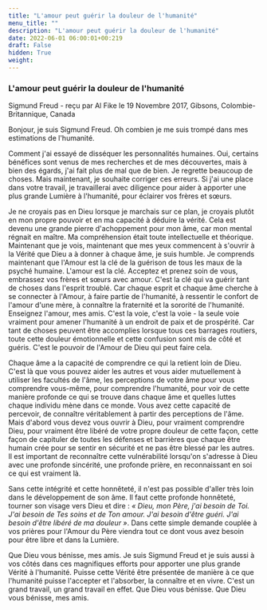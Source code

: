 ```yaml
---
title: "L'amour peut guérir la douleur de l'humanité"
menu_title: ""
description: "L'amour peut guérir la douleur de l'humanité"
date: 2022-06-01 06:00:01+00:219
draft: False
hidden: True
weight:
---
```

### L'amour peut guérir la douleur de l'humanité

Sigmund Freud - reçu par Al Fike le 19 Novembre 2017, Gibsons, Colombie-Britannique, Canada

Bonjour, je suis Sigmund Freud. Oh combien je me suis trompé dans mes estimations de l'humanité.

Comment j'ai essayé de disséquer les personnalités humaines. Oui, certains bénéfices sont venus de mes recherches et de mes découvertes, mais à bien des égards, j'ai fait plus de mal que de bien. Je regrette beaucoup de choses. Mais maintenant, je souhaite corriger ces erreurs. Si j'ai une place dans votre travail, je travaillerai avec diligence pour aider à apporter une plus grande Lumière à l'humanité, pour éclairer vos frères et sœurs.

Je ne croyais pas en Dieu lorsque je marchais sur ce plan, je croyais plutôt en mon propre pouvoir et en ma capacité à déduire la vérité. Cela est devenu une grande pierre d'achoppement pour mon âme, car mon mental régnait en maître. Ma compréhension était toute intellectuelle et théorique. Maintenant que je vois, maintenant que mes yeux commencent à s'ouvrir à la Vérité que Dieu a à donner à chaque âme, je suis humble. Je comprends maintenant que l'Amour est la clé de la guérison de tous les maux de la psyché humaine. L'amour est la clé. Acceptez et prenez soin de vous, embrassez vos frères et sœurs avec amour. C'est la clé qui va guérir tant de choses dans l'esprit troublé. Car chaque esprit et chaque âme cherche à se connecter à l'Amour, à faire partie de l'humanité, à ressentir le confort de l'amour d'une mère, à connaître la fraternité et la sororité de l'humanité. Enseignez l'amour, mes amis. C'est la voie, c'est la voie - la seule voie vraiment pour amener l'humanité à un endroit de paix et de prospérité. Car tant de choses peuvent être accomplies lorsque tous ces barrages routiers, toute cette douleur émotionnelle et cette confusion sont mis de côté et guéris. C'est le pouvoir de l'Amour de Dieu qui peut faire cela.

Chaque âme a la capacité de comprendre ce qui la retient loin de Dieu. C'est là que vous pouvez aider les autres et vous aider mutuellement à utiliser les facultés de l'âme, les perceptions de votre âme pour vous comprendre vous-même, pour comprendre l'humanité, pour voir de cette manière profonde ce qui se trouve dans chaque âme et quelles luttes chaque individu mène dans ce monde. Vous avez cette capacité de percevoir, de connaître véritablement à partir des perceptions de l'âme. Mais d'abord vous devez vous ouvrir à Dieu, pour vraiment comprendre Dieu, pour vraiment être libéré de votre propre douleur de cette façon, cette façon de capituler de toutes les défenses et barrières que chaque être humain crée pour se sentir en sécurité et ne pas être blessé par les autres. Il est important de reconnaître cette vulnérabilité lorsqu'on s'adresse à Dieu avec une profonde sincérité, une profonde prière, en reconnaissant en soi ce qui est vraiment là.

Sans cette intégrité et cette honnêteté, il n'est pas possible d'aller très loin dans le développement de son âme. Il faut cette profonde honnêteté, tourner son visage vers Dieu et dire : *« Dieu, mon Père, j'ai besoin de Toi. J'ai besoin de Tes soins et de Ton amour. J'ai besoin d'être guéri. J'ai besoin d'être libéré de ma douleur »*. Dans cette simple demande couplée à vos prières pour l'Amour du Père viendra tout ce dont vous avez besoin pour être libre et dans la Lumière.

Que Dieu vous bénisse, mes amis. Je suis Sigmund Freud et je suis aussi à vos côtés dans ces magnifiques efforts pour apporter une plus grande Vérité à l'humanité. Puisse cette Vérité être présentée de manière à ce que l'humanité puisse l'accepter et l'absorber, la connaître et en vivre. C'est un grand travail, un grand travail en effet. Que Dieu vous bénisse. Que Dieu vous bénisse, mes amis.
